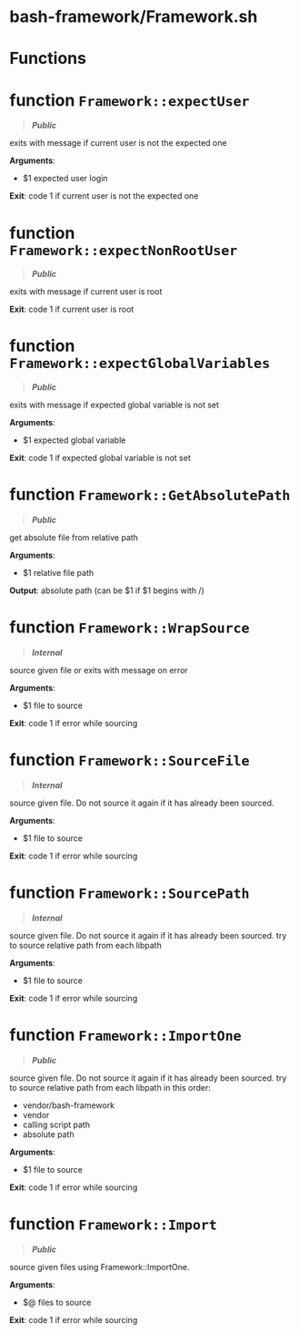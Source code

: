 # bash-framework/Framework.sh
# Functions
# function `Framework::expectUser`
> ***Public***

exits with message if current user is not the expected one

**Arguments**:
* $1 expected user login

**Exit**: code 1 if current user is not the expected one
# function `Framework::expectNonRootUser`
> ***Public***

exits with message if current user is root

**Exit**: code 1 if current user is root
# function `Framework::expectGlobalVariables`
> ***Public***

exits with message if expected global variable is not set

**Arguments**:
* $1 expected global variable

**Exit**: code 1 if expected global variable is not set
# function `Framework::GetAbsolutePath`
> ***Public***

get absolute file from relative path

**Arguments**:
* $1 relative file path

**Output**: absolute path (can be $1 if $1 begins with /)
# function `Framework::WrapSource`
> ***Internal***

source given file or exits with message on error

**Arguments**:
* $1 file to source

**Exit**: code 1 if error while sourcing
# function `Framework::SourceFile`
> ***Internal***

source given file. Do not source it again if it has already been sourced.

**Arguments**:
* $1 file to source

**Exit**: code 1 if error while sourcing
# function `Framework::SourcePath`
> ***Internal***

source given file.
 Do not source it again if it has already been sourced.
 try to source relative path from each libpath

**Arguments**:
* $1 file to source

**Exit**: code 1 if error while sourcing
# function `Framework::ImportOne`
> ***Public***

source given file.
 Do not source it again if it has already been sourced.
 try to source relative path from each libpath in this order:
* vendor/bash-framework
* vendor
* calling script path
* absolute path

**Arguments**:
* $1 file to source

**Exit**: code 1 if error while sourcing
# function `Framework::Import`
> ***Public***

source given files using Framework::ImportOne.

**Arguments**:
* $@ files to source

**Exit**: code 1 if error while sourcing


